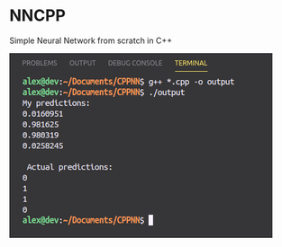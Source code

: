 # NNCPP
Simple Neural Network from scratch in C++


![alt text](https://github.com/Axellben/NNCPP/blob/master/working.png)
